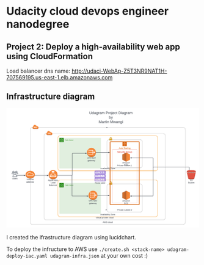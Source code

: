 # Udacity cloud devops engineer nanodegree
## Project 2: Deploy a high-availability web app using CloudFormation
Load balancer dns name: http://udaci-WebAp-Z5T3NR9NAT1H-707569195.us-east-1.elb.amazonaws.com  
## Infrastructure diagram  
![](udacity-devops-proj2-edit.png)

I created the ifrastructure diagram using lucidchart. 

To deploy the infructure to AWS use `./create.sh <stack-name> udagram-deploy-iac.yaml udagram-infra.json` at your own cost :)